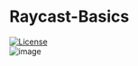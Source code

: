 # Raycast-Basics

[![License](https://img.shields.io/badge/Quick-Preview-brightgreen)](https://iggy-o.github.io/RayCast-Simulator/)
<br>
![image](https://user-images.githubusercontent.com/63327848/147043357-19c34048-2457-4b0a-b14e-861c75e78257.png)

